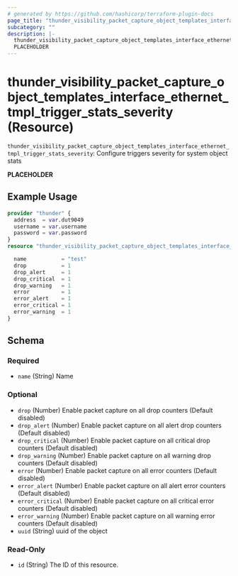 ```yaml
---
# generated by https://github.com/hashicorp/terraform-plugin-docs
page_title: "thunder_visibility_packet_capture_object_templates_interface_ethernet_tmpl_trigger_stats_severity Resource - terraform-provider-thunder"
subcategory: ""
description: |-
  thunder_visibility_packet_capture_object_templates_interface_ethernet_tmpl_trigger_stats_severity: Configure triggers severity for system object stats
  PLACEHOLDER
---
```


# thunder_visibility_packet_capture_object_templates_interface_ethernet_tmpl_trigger_stats_severity (Resource)

`thunder_visibility_packet_capture_object_templates_interface_ethernet_tmpl_trigger_stats_severity`: Configure triggers severity for system object stats

__PLACEHOLDER__

## Example Usage

```terraform
provider "thunder" {
  address  = var.dut9049
  username = var.username
  password = var.password
}
resource "thunder_visibility_packet_capture_object_templates_interface_ethernet_tmpl_trigger_stats_severity" "thunder_visibility_packet_capture_object_templates_interface_ethernet_tmpl_trigger_stats_severity" {

  name           = "test"
  drop           = 1
  drop_alert     = 1
  drop_critical  = 1
  drop_warning   = 1
  error          = 1
  error_alert    = 1
  error_critical = 1
  error_warning  = 1
}
```

<!-- schema generated by tfplugindocs -->
## Schema

### Required

- `name` (String) Name

### Optional

- `drop` (Number) Enable packet capture on all drop counters (Default disabled)
- `drop_alert` (Number) Enable packet capture on all alert drop counters (Default disabled)
- `drop_critical` (Number) Enable packet capture on all critical drop counters (Default disabled)
- `drop_warning` (Number) Enable packet capture on all warning drop counters (Default disabled)
- `error` (Number) Enable packet capture on all error counters (Default disabled)
- `error_alert` (Number) Enable packet capture on all alert error counters (Default disabled)
- `error_critical` (Number) Enable packet capture on all critical error counters (Default disabled)
- `error_warning` (Number) Enable packet capture on all warning error counters (Default disabled)
- `uuid` (String) uuid of the object

### Read-Only

- `id` (String) The ID of this resource.


